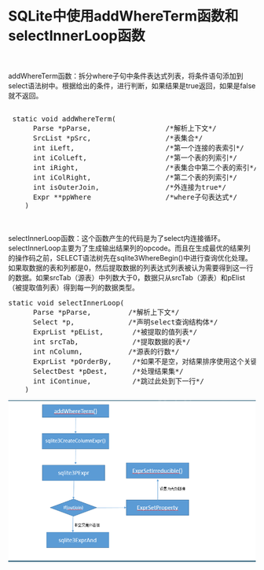 # SQLite中使用addWhereTerm函数和selectInnerLoop函数
<br><br> addWhereTerm函数：拆分where子句中条件表达式列表，将条件语句添加到select语法树中。根据给出的条件，进行判断，如果结果是true返回，如果是false就不返回。
<pre><br> static void addWhereTerm(
 	  Parse *pParse,                  /*解析上下文*/
 	  SrcList *pSrc,                  /*表集合*/
 	  int iLeft,                      /*第一个连接的表索引*/
 	  int iColLeft,                   /*第一个表的列索引*/
 	  int iRight,                     /*表集合中第二个表的索引*/
 	  int iColRight,                  /*第二个表的列索引*/
 	  int isOuterJoin,                /*外连接为true*/
 	  Expr **ppWhere                  /*where子句表达式*/
 	)</pre>
<br> <br> selectInnerLoop函数：这个函数产生的代码是为了select内连接循环。 <br> selectInnerLoop主要为了生成输出结果列的opcode。而且在生成最优的结果列的操作码之前，SELECT语法树先在sqlite3WhereBegin()中进行查询优化处理。如果取数据的表和列都是0，然后提取数据的列表达式列表被认为需要得到这一行的数据。如果srcTab（源表）中列数大于0，数据只从srcTab（源表）和pElist（被提取值列表）得到每一列的数据类型。
<pre>static void selectInnerLoop(
	  Parse *pParse,         /*解析上下文*/
 	  Select *p,             /*声明select查询结构体*/
 	  ExprList *pEList,       /*被提取的值列表*/
	  int srcTab,             /*提取数据的表*/
 	  int nColumn,           /*源表的行数*/
 	  ExprList *pOrderBy,     /*如果不是空，对结果排序使用这个关键词*/
	  SelectDest *pDest,      /*处理结果集*/
 	  int iContinue,          /*跳过此处到下一行*/
	)</pre>

<img src="../image/addWhereTerm.png">
